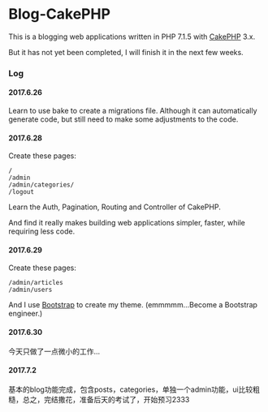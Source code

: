 # Blog-CakePHP

This is a blogging web applications written in PHP 7.1.5 with [CakePHP](http://cakephp.org) 3.x.

But it has not yet been completed, I will finish it in the next few weeks.

### Log

#### 2017.6.26

Learn to use bake to create a migrations file. Although it can automatically generate code, but still need to make some adjustments to the code.

#### 2017.6.28

Create these pages:

    /
    /admin
    /admin/categories/
    /logout
    
Learn the Auth, Pagination, Routing and Controller of CakePHP.

And find it really makes building web applications simpler, faster, while requiring less code.

#### 2017.6.29

Create these pages:

    /admin/articles
    /admin/users
    
And I use [Bootstrap](http://getbootstrap.com/) to create my theme. 
(emmmmm...Become a Bootstrap engineer.)

#### 2017.6.30

今天只做了一点微小的工作...

#### 2017.7.2

基本的blog功能完成，包含posts，categories，单独一个admin功能，ui比较粗糙，总之，完结撒花，准备后天的考试了，开始预习2333